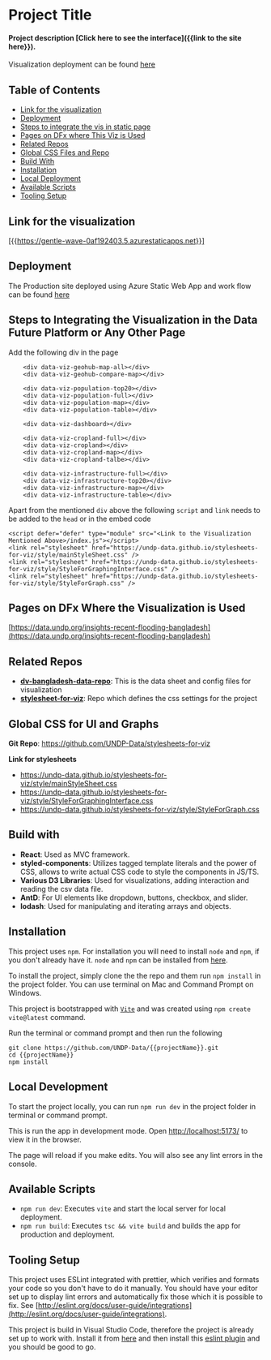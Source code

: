 # Project Title

#### Project description [Click here to see the interface]({{link to the site here}}).

Visualization deployment can be found [here](https://gentle-wave-0af192403.5.azurestaticapps.net/)

## Table of Contents

- [Link for the visualization](#section-01)
- [Deployment](#deployment)
- [Steps to integrate the vis in static page](#section-02)
- [Pages on DFx where This Viz is Used](#section-03)
- [Related Repos](#section-04)
- [Global CSS Files and Repo](#section-05)
- [Build With](#section-06)
- [Installation](#section-07)
- [Local Deployment](#section-08)
- [Available Scripts](#section-09)
- [Tooling Setup](#section-10)

## Link for the visualization<a name="section-01"></a>

[{{https://gentle-wave-0af192403.5.azurestaticapps.net}}]

## Deployment<a name="deployment"></a>

The Production site deployed using Azure Static Web App and work flow can be found [here]({{https://gentle-wave-0af192403.5.azurestaticapps.net}})

## Steps to Integrating the Visualization in the Data Future Platform or Any Other Page<a name="section-02"></a>

Add the following div in the page

```
    <div data-viz-geohub-map-all></div>
    <div data-viz-geohub-compare-map></div>

    <div data-viz-population-top20></div>
    <div data-viz-population-full></div>
    <div data-viz-population-map></div>
    <div data-viz-population-table></div>

    <div data-viz-dashboard></div>

    <div data-viz-cropland-full></div>
    <div data-viz-cropland></div>
    <div data-viz-cropland-map></div>
    <div data-viz-cropland-talbe></div>

    <div data-viz-infrastructure-full></div>
    <div data-viz-infrastructure-top20></div>
    <div data-viz-infrastructure-map></div>
    <div data-viz-infrastructure-table></div>
```

Apart from the mentioned `div` above the following `script` and `link` needs to be added to the `head` or in the embed code

```
<script defer="defer" type="module" src="<Link to the Visualization Mentioned Above>/index.js"></script>
<link rel="stylesheet" href="https://undp-data.github.io/stylesheets-for-viz/style/mainStyleSheet.css" />
<link rel="stylesheet" href="https://undp-data.github.io/stylesheets-for-viz/style/StyleForGraphingInterface.css" />
<link rel="stylesheet" href="https://undp-data.github.io/stylesheets-for-viz/style/StyleForGraph.css" />
```

## Pages on DFx Where the Visualization is Used<a name="section-03"></a>

[https://data.undp.org/insights-recent-flooding-bangladesh](https://data.undp.org/insights-recent-flooding-bangladesh)

## Related Repos<a name="section-04"></a>

- [**dv-bangladesh-data-repo**](https://github.com/UNDP-Data/dv-bangladesh-data-repo): This is the data sheet and config files for visualization
- [**stylesheet-for-viz**](https://github.com/UNDP-Data/stylesheets-for-viz): Repo which defines the css settings for the project

## Global CSS for UI and Graphs<a name="section-05"></a>

**Git Repo**: https://github.com/UNDP-Data/stylesheets-for-viz

**Link for stylesheets**

- https://undp-data.github.io/stylesheets-for-viz/style/mainStyleSheet.css
- https://undp-data.github.io/stylesheets-for-viz/style/StyleForGraphingInterface.css
- https://undp-data.github.io/stylesheets-for-viz/style/StyleForGraph.css

## Build with<a name="section-06"></a>

- **React**: Used as MVC framework.
- **styled-components**: Utilizes tagged template literals and the power of CSS, allows to write actual CSS code to style the components in JS/TS.
- **Various D3 Libraries**: Used for visualizations, adding interaction and reading the csv data file.
- **AntD**: For UI elements like dropdown, buttons, checkbox, and slider.
- **lodash**: Used for manipulating and iterating arrays and objects.

## Installation<a name="section-07"></a>

This project uses `npm`. For installation you will need to install `node` and `npm`, if you don't already have it. `node` and `npm` can be installed from [here](https://nodejs.org/en/download/).

To install the project, simply clone the the repo and them run `npm install` in the project folder. You can use terminal on Mac and Command Prompt on Windows.

This project is bootstrapped with [`Vite`](https://vitejs.dev/) and was created using `npm create vite@latest` command.

Run the terminal or command prompt and then run the following

```
git clone https://github.com/UNDP-Data/{{projectName}}.git
cd {{projectName}}
npm install
```

## Local Development<a name="section-08"></a>

To start the project locally, you can run `npm run dev` in the project folder in terminal or command prompt.

This is run the app in development mode. Open [http://localhost:5173/](http://localhost:5173/) to view it in the browser.

The page will reload if you make edits. You will also see any lint errors in the console.

## Available Scripts<a name="section-09"></a>

- `npm run dev`: Executes `vite` and start the local server for local deployment.
- `npm run build`: Executes `tsc && vite build` and builds the app for production and deployment.

## Tooling Setup<a name="section-10"></a>

This project uses ESLint integrated with prettier, which verifies and formats your code so you don't have to do it manually. You should have your editor set up to display lint errors and automatically fix those which it is possible to fix. See [http://eslint.org/docs/user-guide/integrations](http://eslint.org/docs/user-guide/integrations).

This project is build in Visual Studio Code, therefore the project is already set up to work with. Install it from [here](https://code.visualstudio.com/) and then install this [eslint plugin](https://marketplace.visualstudio.com/items?itemName=dbaeumer.vscode-eslint) and you should be good to go.
